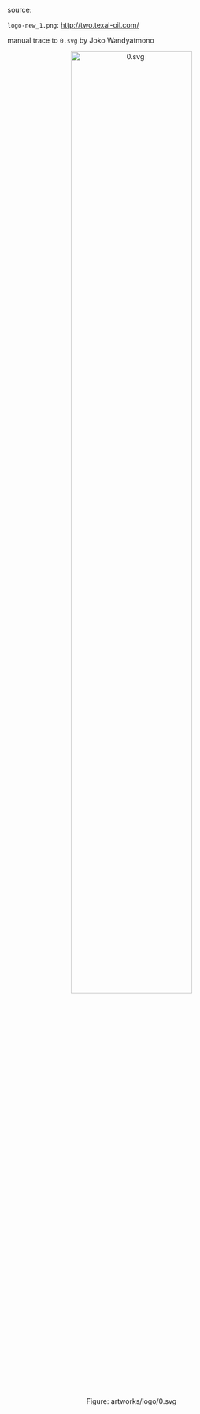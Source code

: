 source:

`logo-new_1.png`: http://two.texal-oil.com/

manual trace to `0.svg` by Joko Wandyatmono

<p align="center">
	<img src="./0.svg" width="70%" alt="0.svg" />
    <br />
    Figure: artworks/logo/0.svg
</p>
